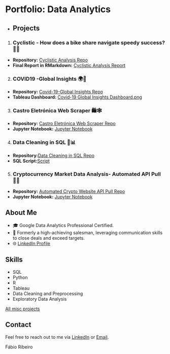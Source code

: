 # Portfolio: Data Analytics

- ## Projects

1. ### Cyclistic - How does a bike share navigate speedy success? 🚴‍♂️

- **Repository:** [Cyclistic Analysis Repo](https://github.com/fcmribeiro22/Cyclistic-How-does-a-bike-share-navigate-speedy-success)
- **Final Report in RMarkdown:** [Cyclistic Analysis Report](https://fcmribeiro22.github.io/Cyclistic-How-does-a-bike-share-navigate-speedy-success/)

2. ### COVID19 -Global Insights 🌍🦠
- **Repository:** [Covid-19-Global Insights Repo](https://github.com/fcmribeiro22/COVID19-Global-Insights)
- **Tableau Dashboard:** [Covid-19 Global Insights Dashboard.png](https://github.com/fcmribeiro22/COVID19-Global-Insights/blob/main/Visualizations/Covid-19-Global_Insights_Dashboard.png)
  
3. ### Castro Eletrónica Web Scraper 🛍️🕸️
- **Repository:** [Castro Eletrónica Web Scraper Repo](https://github.com/fcmribeiro22/Castro-Eletronica-Web-Scraper)
- **Jupyter Notebook:** [Jupyter Notebook](https://github.com/fcmribeiro22/Castro-Eletronica-Web-Scraper/blob/main/Castro%20Eletr%C3%B3nica%20Web%20Scraper%20Project.ipynb)

4. ### Data Cleaning in SQL 🧹📊
- **Repository:**[Data Cleaning in SQL Repo](https://github.com/fcmribeiro22/Data-Cleaning-in-SQL)
- **SQL Script:**[Script](https://github.com/fcmribeiro22/Data-Cleaning-in-SQL/blob/main/Data_Cleaning_in_SQL.sql)

5. ### Cryptocurrency Market Data Analysis- Automated API Pull 🚀💎
- **Repository:** [Automated Crypto Website API Pull Repo](https://github.com/fcmribeiro22/Automated-Crypto-Website-API-pull)
- **Jupyter Notebook:** [Jupyter Notebook](https://github.com/fcmribeiro22/Castro-Eletronica-Web-Scraper/blob/main/Castro%20Eletr%C3%B3nica%20Web%20Scraper%20Project.ipynb](https://github.com/fcmribeiro22/Automated-Crypto-Website-API-pull/blob/main/Automated%20Crypto%20Website%20API%20Pull%20.ipynb))
  
  
## About Me

- 🎓 Google Data Analytics Professional Certified.
- 💼 Formerly a high-achieving salesman, leveraging communication skills to close deals and exceed targets.
- 🌐 [LinkedIn Profile](https://www.linkedin.com/in/fcmribeiro/)

  

## Skills

- SQL
- Python
- R 
- Tableau
- Data Cleaning and Preprocessing
- Exploratory Data Analysis

[All misc projects](https://github.com/fcmribeiro22)



## Contact

Feel free to reach out to me via [LinkedIn](https://www.linkedin.com/in/f%C3%A1bio-ribeiro-760621253/) or [Email](mailto:fcmribeiro22@gmail.com). 

Fábio Ribeiro


